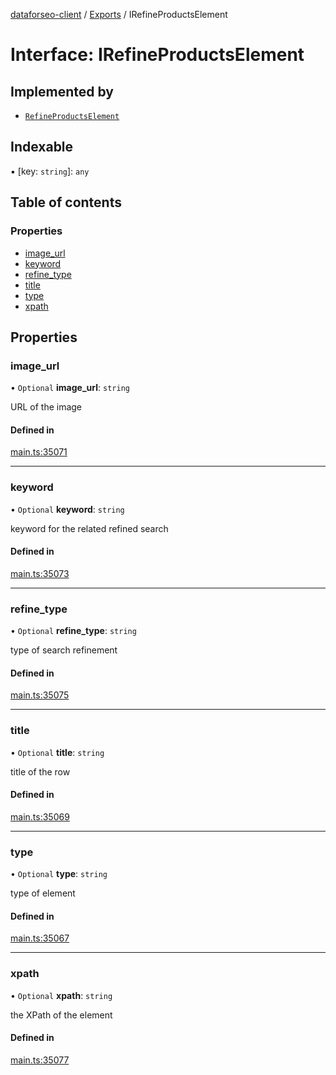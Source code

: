 [dataforseo-client](../README.md) / [Exports](../modules.md) / IRefineProductsElement

# Interface: IRefineProductsElement

## Implemented by

- [`RefineProductsElement`](../classes/RefineProductsElement.md)

## Indexable

▪ [key: `string`]: `any`

## Table of contents

### Properties

- [image\_url](IRefineProductsElement.md#image_url)
- [keyword](IRefineProductsElement.md#keyword)
- [refine\_type](IRefineProductsElement.md#refine_type)
- [title](IRefineProductsElement.md#title)
- [type](IRefineProductsElement.md#type)
- [xpath](IRefineProductsElement.md#xpath)

## Properties

### image\_url

• `Optional` **image\_url**: `string`

URL of the image

#### Defined in

[main.ts:35071](https://github.com/dataforseo/TypeScriptClient/blob/7ca1aa4/main.ts#L35071)

___

### keyword

• `Optional` **keyword**: `string`

keyword for the related refined search

#### Defined in

[main.ts:35073](https://github.com/dataforseo/TypeScriptClient/blob/7ca1aa4/main.ts#L35073)

___

### refine\_type

• `Optional` **refine\_type**: `string`

type of search refinement

#### Defined in

[main.ts:35075](https://github.com/dataforseo/TypeScriptClient/blob/7ca1aa4/main.ts#L35075)

___

### title

• `Optional` **title**: `string`

title of the row

#### Defined in

[main.ts:35069](https://github.com/dataforseo/TypeScriptClient/blob/7ca1aa4/main.ts#L35069)

___

### type

• `Optional` **type**: `string`

type of element

#### Defined in

[main.ts:35067](https://github.com/dataforseo/TypeScriptClient/blob/7ca1aa4/main.ts#L35067)

___

### xpath

• `Optional` **xpath**: `string`

the XPath of the element

#### Defined in

[main.ts:35077](https://github.com/dataforseo/TypeScriptClient/blob/7ca1aa4/main.ts#L35077)
